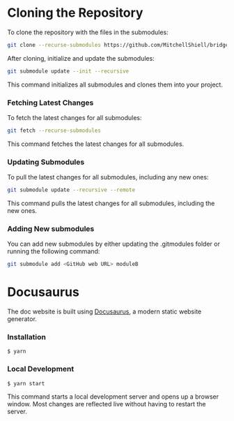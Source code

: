 # Cloning the Repository

To clone the repository with the files in the submodules:

```bash
git clone --recurse-submodules https://github.com/MitchellShiell/bridge.git
```

After cloning, initialize and update the submodules:

```bash
git submodule update --init --recursive
```

This command initializes all submodules and clones them into your project.

### Fetching Latest Changes

To fetch the latest changes for all submodules:

```bash
git fetch --recurse-submodules
```

This command fetches the latest changes for all submodules.

### Updating Submodules

To pull the latest changes for all submodules, including any new ones:

```bash
git submodule update --recursive --remote
```

This command pulls the latest changes for all submodules, including the new ones.

### Adding New submodules

You can add new submodules by either updating the .gitmodules folder or running the following command:

```bash
git submodule add <GitHub web URL> moduleB
```

# Docusaurus

The doc website is built using [Docusaurus](https://docusaurus.io/), a modern static website generator.

### Installation

```
$ yarn
```

### Local Development

```
$ yarn start
```

This command starts a local development server and opens up a browser window. Most changes are reflected live without having to restart the server.
